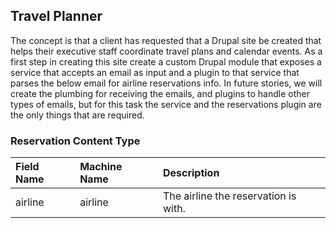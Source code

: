 ## Travel Planner

The concept is that a client has requested that a Drupal site be created that helps their executive staff coordinate travel plans and calendar events. As a first step in creating this site create a custom Drupal module that exposes a service that accepts an email as input and a plugin to that service that parses the below email for airline reservations info. In future stories, we will create the plumbing for receiving the emails, and plugins to handle other types of emails, but for this task the service and the reservations plugin are the only things that are required.


 ### Reservation Content Type

| Field Name | Machine Name | Description     |
| :---------|:--------------|:-------------------------------------|
| airline    | airline      | The airline the reservation is with. |
